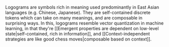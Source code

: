 Logograms are symbols rich in meaning used predominantly in East Asian languages (e.g. Chinese, Japanese). They are self-contained discrete tokens which can take on many meanings, and are composable in surprising ways. In this, logograms resemble vector quantization in machine learning, in that they're [[Emergent properties are dependent on low-level state|self-contained, rich in information]], and [[Context-independent strategies are like good chess moves|composable based on context]].